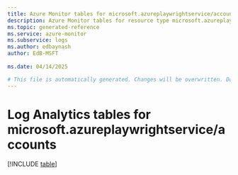 ```yaml
---
title: Azure Monitor tables for microsoft.azureplaywrightservice/accounts
description: Azure Monitor tables for resource type microsoft.azureplaywrightservice/accounts
ms.topic: generated-reference
ms.service: azure-monitor
ms.subservice: logs
ms.author: edbaynash
author: EdB-MSFT
   
ms.date: 04/14/2025

# This file is automatically generated. Changes will be overwritten. Do not change this file directly.
---
```


# Log Analytics tables for microsoft.azureplaywrightservice/accounts  

[!INCLUDE [table](~/reusable-content/ce-skilling/azure/includes/azure-monitor/reference/tables/microsoft-azureplaywrightservice_accounts-include.md)]


